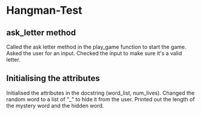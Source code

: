 # Hangman-Test
## ask_letter method
Called the ask letter method in the play_game function to start the game.
Asked the user for an input.
Checked the input to make sure it's a valid letter.

## Initialising the attributes
Initialised the attributes in the docstring (word_list, num_lives).
Changed the random word to a list of "_" to hide it from the user.
Printed out the length of the mystery word and the hidden word.